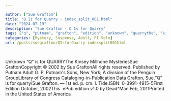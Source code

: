 ```yaml
---

author: ["Sue Grafton"]
title: "Q Is for Quarry - index_split_001.html"
date: "2024-07-19"
description: "Sue Grafton - Q Is for Quarry"
tags: ["q", "putnam", "grafton", "edition", "unknown", "quarrythe", "kinsey", "millhone", "mysteriessue", "graftoncopyright", "sue", "graftonall", "right", "reserved", "published", "adult", "son", "new", "york", "division", "penguin", "grouplibrary", "congress", "data", "ed"]
categories: [Mystery, Suspense, Adult, PI Solo]
url: /posts/suegrafton/QIsforQuarry-indexsplit001html

---
```



Unknown
“Q” is for QUARRYThe Kinsey Millhone MysteriesSue GraftonCopyright © 2002 by Sue GraftonAll rights reserved. Published by Putnam Adult G. P. Putnam's Sons, New York; A division of the Penguin GroupLibrary of Congress Cataloging-in-Publication Data Grafton, Sue.“Q” is for quarry/Sue Grafton. — 1st ed. p. cm. I. Tide.ISBN: 0-3991-4915-5First Edition October, 2002This  ePub edition v1.0 by Dead^Man Feb, 2011Printed in the United States of America
